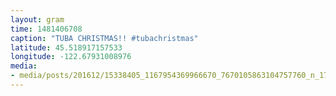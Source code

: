 ```yaml
---
layout: gram
time: 1481406708
caption: "TUBA CHRISTMAS!! #tubachristmas"
latitude: 45.518917157533
longitude: -122.67931008976
media:
- media/posts/201612/15338405_1167954369966670_7670105863104757760_n_17845301656146447.jpg
---
```

